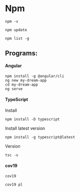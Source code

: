 # Npm
```
npm -v
```
```
npm update
```
```
npm list -g
```

## Programs:

#### Angular
```
npm install -g @angular/cli
ng new my-dream-app
cd my-dream-app
ng serve
```

#### TypeScript
Install
```
npm install -D typescript
```
Install latest version
```
npm install -g typescript@latest
```
Version
```
tsc -v
```
#### cov19
```
cov19
```
```
cov19 pl
```
